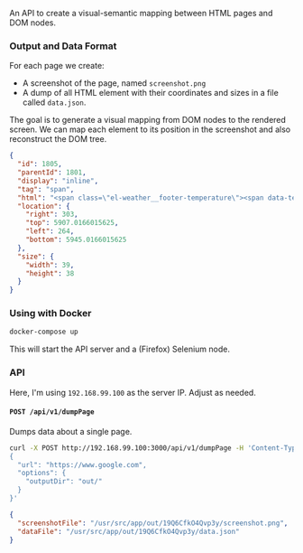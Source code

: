 An API to create a visual-semantic mapping between HTML pages and DOM nodes.


### Output and Data Format

For each page we create:

- A screenshot of the page, named `screenshot.png`
- A dump of all HTML element with their coordinates and sizes in a file called `data.json`.

The goal is to generate a visual mapping from DOM nodes to the rendered screen. We can map each element to its position in the screenshot and also reconstruct the DOM tree.

```json
{
  "id": 1805,
  "parentId": 1801,
  "display": "inline",
  "tag": "span",
  "html": "<span class=\"el-weather__footer-temperature\"><span data-temptype=\"celsius\" celsius=\"15\" class=\"js-temp\">15</span>°</span>",
  "location": {
    "right": 303,
    "top": 5907.0166015625,
    "left": 264,
    "bottom": 5945.0166015625
  },
  "size": {
    "width": 39,
    "height": 38
  }
}
```


### Using with Docker

```bash
docker-compose up
```

This will start the API server and a (Firefox) Selenium node.


### API

Here, I'm using `192.168.99.100` as the server IP. Adjust as needed.


#### `POST /api/v1/dumpPage`

Dumps data about a single page.

```bash
curl -X POST http://192.168.99.100:3000/api/v1/dumpPage -H 'Content-Type: application/json' -d '
{
  "url": "https://www.google.com",
  "options": {
    "outputDir": "out/"
  }
}'

```

```json
{
  "screenshotFile": "/usr/src/app/out/19Q6CfkO4Qvp3y/screenshot.png",
  "dataFile": "/usr/src/app/out/19Q6CfkO4Qvp3y/data.json"
}
```
